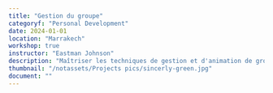```yaml
---
title: "Gestion du groupe"
categoryf: "Personal Development"
date: 2024-01-01
location: "Marrakech"
workshop: true
instructor: "Eastman Johnson"
description: "Maîtriser les techniques de gestion et d'animation de groupes."
thumbnail: "/notassets/Projects pics/sincerly-green.jpg"
document: ""
---
```

